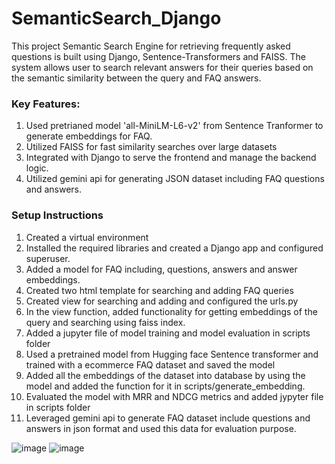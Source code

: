# SemanticSearch_Django

This project Semantic Search Engine for retrieving frequently asked questions is built using Django, Sentence-Transformers and FAISS. The system allows user to search relevant answers for their queries based on the semantic similarity between the query and FAQ answers. 

### Key Features:
1. Used pretrianed model 'all-MiniLM-L6-v2' from Sentence Tranformer to generate embeddings for FAQ.
2. Utilized FAISS for fast similarity searches over large datasets
3. Integrated with Django to serve the frontend and manage the backend logic.
4. Utilized gemini api for generating JSON dataset including FAQ questions and answers.

### Setup Instructions
1. Created a virtual environment
2. Installed the required libraries and created a Django app and configured superuser.
3. Added a model for FAQ including, questions, answers and answer embeddings.
4. Created two html template for searching and adding FAQ queries
5. Created view for searching and adding and configured the urls.py
6. In the view function, added functionality for getting embeddings of the query and searching using faiss index.
7. Added a jupyter file of model training and model evaluation in scripts folder
8. Used a pretrained model from Hugging face Sentence transformer and trained with a ecommerce FAQ dataset and saved the model
9. Added all the embeddings of the dataset into database by using the model and added the function for it in scripts/generate_embedding.
10. Evaluated the model with MRR and NDCG metrics and added jypyter file in scripts folder
11. Leveraged gemini api to generate FAQ dataset include questions and answers in json format and used this data for evaluation purpose.

 ![image](https://github.com/user-attachments/assets/79c7de25-57dd-4ead-950e-047fadedbcde)
 ![image](https://github.com/user-attachments/assets/34e8a325-69eb-4856-bb19-59a334c600a8)



